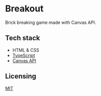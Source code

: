 # Breakout

Brick breaking game made with Canvas API.

## Tech stack

- HTML & CSS
- [TypeScript](https://www.typescriptlang.org/)
- [Canvas API](https://developer.mozilla.org/en-US/docs/Web/API/Canvas_API)

## Licensing

[MIT](/LICENSE)